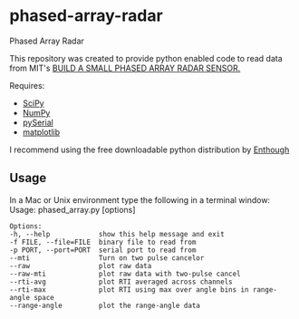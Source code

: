 phased-array-radar
==================

Phased Array Radar

This repository was created to provide python enabled code to read data from MIT's [BUILD A SMALL PHASED ARRAY RADAR SENSOR.](http://web.mit.edu/professional/short-programs/courses/phased_array_radar_sensor.html)

Requires:

+ [SciPy](http://www.scipy.org/)
+ [NumPy](http://numpy.scipy.org/)
+ [pySerial](http://pyserial.sourceforge.net/)
+ [matplotlib](http://matplotlib.sourceforge.net/)

I recommend using the free downloadable python distribution by [Enthough](http://www.enthought.com/)

Usage
-----

In a Mac or Unix environment type the following in a terminal window:
	Usage: phased_array.py [options]

	Options:
  	-h, --help            show this help message and exit
  	-f FILE, --file=FILE  binary file to read from
  	-p PORT, --port=PORT  serial port to read from
  	--mti                 Turn on two pulse cancelor
  	--raw                 plot raw data
  	--raw-mti             plot raw data with two-pulse cancel
  	--rti-avg             plot RTI averaged across channels
  	--rti-max             plot RTI using max over angle bins in range-angle space
  	--range-angle         plot the range-angle data

